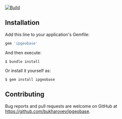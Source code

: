 [![Build](https://github.com/bukharovev/ipgeobase/actions/workflows/main.yml/badge.svg?branch=master)](https://github.com/bukharovev/ipgeobase/actions/workflows/main.yml)

## Installation

Add this line to your application's Gemfile:

```ruby
gem 'ipgeobase'
```

And then execute:

    $ bundle install

Or install it yourself as:

    $ gem install ipgeobase

## Contributing

Bug reports and pull requests are welcome on GitHub at https://github.com/bukharovev/ipgeobase.
